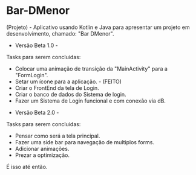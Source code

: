 # Bar-DMenor
 (Projeto) - Aplicativo usando Kotlin e Java para apresentar um projeto em desenvolvimento, chamado: "Bar DMenor".

 - Versão Beta 1.0 -

 Tasks para serem concluídas:
 * Colocar uma animação de transição da "MainActivity" para a "FormLogin".
 * Setar um ícone para a aplicação. - (FEITO)
 * Criar o FrontEnd da tela de Login.
 * Criar o banco de dados do Sistema de login.
 * Fazer um Sistema de Login funcional e com conexão via dB.

 - Versão Beta 2.0 -

 Tasks para serem concluídas:
 * Pensar como será a tela principal.
 * Fazer uma side bar para navegação de multiplos forms.
 * Adicionar animações.
 * Prezar a optimização.

 É isso até então. 